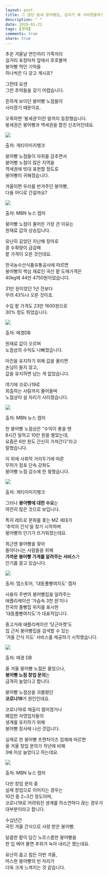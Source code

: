```yaml
---
layout: post
title: 그 많던 동네 붕어빵집, 갑자기 왜 사라졌을까?
description: " "
date: 2020-01-22
tags: [경제]
comments: true
share: true
---
```



추운 겨울날 연인끼리 가족끼리  
길거리 포장마차 앞에서 호호불며  
붕어빵 먹던 기억들  
하나씩은 다 갖고 계시죠?  
  
그런데 요샌  
그런 추억들을 갖기 어렵습니다.  
  
흔하게 보이던 붕어빵 노점들이  
사라졌기 때문이죠.  
  
오죽하면 ‘붕세권’이란 말까지 등장했습니다.  
붕세권은 붕어빵과 역세권을 합친 신조어인데요.

![](https://post-phinf.pstatic.net/MjAyMTAxMTJfMjMz/MDAxNjEwNDA5ODg2NDc4.hvkEe26mdV1BF28LJGSgFxyRWwrZgc7ASILPRVCAnHUg.xAZ1qTfG3cWS_Q7l2vat9oh9xxtNZPVLXPNR-1hI2c8g.PNG/1._%EA%B2%8C%ED%8B%B0%EC%B5%9C%EC%A2%85.png?type=w1200)

출처: 게티이미지뱅크

붕어빵 노점들이 자취를 감추면서  
붕어빵 노점이 많은 지역을  
역세권에 빗대 표현할 정도로  
붕어빵이 귀해졌습니다.  
  
겨울이면 우리를 반겨주던 붕어빵,  
다들 어디로 간걸까요?

![](https://post-phinf.pstatic.net/MjAyMTAxMTJfMjI3/MDAxNjEwNDA5OTQ1NzIw.RvtJiseFalEqPDPcvgypTt4xHWu4L_R4C9hFlkCtKqAg.7H2pBHMiVHghM9CveFfLbcn-UcezL1Ag_N4p4SVhfgkg.PNG/2._MBN.png?type=w1200)

출처: MBN 뉴스 캡처

붕어빵 노점이 줄어든 가장 큰 이유는  
원재료 값의 상승입니다.  
  
유난히 길었던 지난해 장마로  
콩 수확량이 급감해  
팥 가격이 오른 것인데요.

한국농수산식품유통공사에 따르면  
붕어빵의 핵심 재료인 국산 팥 도매가격은  
40kg에 44만 4750원이었습니다.  
  
31만 원이었던 1년 전보다  
무려 43%나 오른 것이죠.  
  
수입 팥 가격도 23만 1600원으로  
30% 정도 뛰었습니다.

![](https://post-phinf.pstatic.net/MjAyMTAxMTJfMTMx/MDAxNjEwNDEwMDMxNjA5.ozt5vogIIokCyI01vS0LCdVrw3kT_3HKQbP_g2WVOdsg.48E_pCvjOntX4RdhuyDEyqyuiCU_6VygABovL7IGBLcg.PNG/5._%EB%A7%A4%EA%B2%BD.png?type=w1200)

출처: 매경DB

원재료 값이 오르며  
노점상의 수익도 나빠졌습니다.  
  
마진을 유지하기 위해 값을 올리면  
손님이 들지 않고,  
값을 유지하면 남는 게 없었습니다.  
  
여기에 코로나19로  
외출하는 사람까지 줄어들며  
노점상이 설 자리가 사라졌습니다.

![](https://post-phinf.pstatic.net/MjAyMTAxMTJfMjMw/MDAxNjEwNDEwMDU0MjI2.ZtApFVc0EEjk79y2KrALqX-ExqMtoZqkeaOokIbwBvIg.Y6gA_YjeKcqmNl5Q20ug0gPn9C2ioPybIPS5PIKTkKQg.PNG/6._MBN.png?type=w1200)

출처: MBN 뉴스 캡처

한 붕어빵 노점상은 “수익이 좋을 땐  
8시간 일하고 10만 원을 벌었는데,  
요즘은 6만 원도 간신히 가져간다”라고  
말했습니다.  
  
이 외에 사회적 거리두기에 따른  
무허가 점포 단속 강화도  
붕어빵 노점 감소에 한 몫했습니다.

![](https://post-phinf.pstatic.net/MjAyMTAxMTJfMjc3/MDAxNjEwNDA5OTkyNTQ2.cyA9w_BaLC0bzzCIYGhMwdsLBzrgQE6djO7xAdGWxdgg.cUGzsGC_0cYOjDFFQy6oHHysy0vLjqq4ftp2WvAHKAgg.PNG/3._%EA%B2%8C%ED%8B%B0%EC%B5%9C%EC%A2%85.png?type=w1200)

출처: 게티이미지뱅크

그러나  **붕어빵에 대한 수요**는  
여전히 많은 것으로 보입니다.  
  
특히 레트로 문화를 좇는 MZ 세대가  
‘추억의 간식’을 찾기 시작하며  
붕어빵의 인기가 뜨거워졌는데요.  
  
최근엔 붕어빵을 찾아  
돌아다니는 사람들을 위해  
**가까운 붕어빵 가게를 알려주는 서비스**가  
인기를 끌고 있습니다.

![](https://post-phinf.pstatic.net/MjAyMTAxMTJfMTcg/MDAxNjEwNDEwMTU1Mzkx.DpEt-_Na7KKq_2lFGymW0ZeCutmM2_ouzNobd8kK188g.uuZFGCDRb7cV4jEG5PEJ6Kh-S24LD61KJVhw_cijOMYg.PNG/7.png?type=w1200)

출처: 앱스토어, '대동풀빵여지도' 캡처

사용자 주변의 붕어빵집을 알려주는  
애플리케이션 ‘가슴속 3천 원’이나  
전국의 풀빵집 위치를 표시한  
‘대동풀빵여지도’가 대표적입니다.  
  
중고거래 애플리케이션 ‘당근마켓’도  
집 근처 붕어빵집을 검색할 수 있는  
‘겨울 간식 지도’ 서비스를 제공하기 시작했습니다.

![](https://post-phinf.pstatic.net/MjAyMTAxMTJfMTAy/MDAxNjEwNDEwMTk1NTQ3.K2lHyLpR92EqaPTSBlxKHYRe7rMSEuP8QD_K9qfRT8Qg.FSHuSqG3UcdxJcXZ_sqVm-r6v8lM8Z9yxGgzjgtJepkg.PNG/9.png?type=w1200)

출처: 매경 DB

올 겨울 붕어빵 노점은 줄었으나,  
**붕어빵 노점 창업 문의**는  
급격히 늘었다고 합니다.  
  
붕어빵 노점상을 괴롭혔던  
**코로나19**가 원인인데요.  
  
코로나19로 매출이 떨어졌거나  
폐업한 자영업자들이  
생계를 유지하기 위해  
붕어빵 장사에 나선 것입니다.  
  
실제로 한 붕어빵 프랜차이즈 업체에 따르면  
올 겨울 창업 문의가 작년에 비해  
3배 이상 늘었다고 하는데요.

![](https://post-phinf.pstatic.net/MjAyMTAxMTJfNDcg/MDAxNjEwNDEwMjM1OTQ0.QOJ5r3DqN7vB8qy_d5XwlOWk49WZTCuH_GnstaFPbpkg.WUuWB7Ghs82JdPPwFiLj-2mg7m7YrPSU62HLnwz2xIYg.PNG/10.png?type=w1200)

출처: MBN 뉴스 캡처

다만 창업 문의 중  
실제 창업으로 이어지는 경우는  
10건 중 2~3건 정도이며,  
코로나19로 어려워진 생계를 하소연하다 끊는 경우가  
대부분이라고 합니다.  
  
수십년간  
국민 겨울 간식으로 사랑 받은 붕어빵.  
  
달콤한 팥이 담긴 노르스름한 붕어빵을  
한 입 베어 물면 추위가 녹아 내리곤 했는데요.  
  
유난히 춥고 힘든 이번 겨울,  
따스한 붕어빵의 빈 자리가  
더욱 크게 느껴지는 것 같습니다.